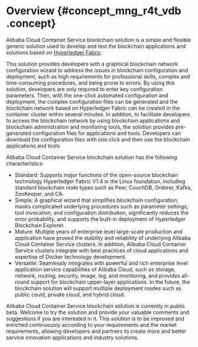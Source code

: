 # Overview {#concept_mng_r4t_vdb .concept}

Alibaba Cloud Container Service blockchain solution is a simple and flexible generic solution used to develop and test the blockchain applications and solutions based on [Hyperledger Fabric](https://www.hyperledger.org/projects/fabric).

This solution provides developers with a graphical blockchain network configuration wizard to address the issues in blockchain configuration and deployment, such as high requirements for professional skills, complex and time-consuming procedures, and being prone to errors. By using this solution, developers are only required to enter key configuration parameters. Then, with the one-click automated configuration and deployment, the complex configuration files can be generated and the blockchain network based on Hyperledger Fabric can be created in the container cluster within several minutes. In addition, to facilitate developers to access the blockchain network by using blockchain applications and blockchain administration and monitoring tools, the solution provides pre-generated configuration files for applications and tools. Developers can download the configuration files with one click and then use the blockchain applications and tools.

Alibaba Cloud Container Service blockchain solution has the following characteristics:

-   Standard: Supports major functions of the open-source blockchain technology Hyperledger Fabric V1.4 in the Linux foundation, including standard blockchain node types such as Peer, CouchDB, Orderer, Kafka, ZooKeeper, and CA.
-   Simple: A graphical wizard that simplifies blockchain configuration, masks complicated underlying procedures such as parameter settings, tool invocation, and configuration distribution, significantly reduces the error probability, and supports the built-in deployment of Hyperledger Blockchain Explorer.
-   Mature: Multiple years of enterprise level large-scale production and application have proved the stability and reliability of underlying Alibaba Cloud Container Service clusters. In addition, Alibaba Cloud Container Service clusters integrate with best practices of cloud applications and expertise of Docker technology development.
-   Versatile: Seamlessly integrates with powerful and rich enterprise level application service capabilities of Alibaba Cloud, such as storage, network, routing, security, image, log, and monitoring, and provides all-round support for blockchain upper-layer applications. In the future, the blockchain solution will support multiple deployment modes such as public could, private cloud, and hybrid cloud.

Alibaba Cloud Container Service blockchain solution is currently in public beta. Welcome to try the solution and provide your valuable comments and suggestions if you are interested in it. This solution is to be improved and enriched continuously according to your requirements and the market requirements, allowing developers and partners to create more and better service innovation applications and industry solutions.

